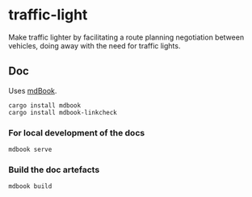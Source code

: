 # traffic-light

Make traffic lighter by facilitating a route planning negotiation between vehicles, doing away with the need for traffic lights.

## Doc

Uses [mdBook](https://github.com/rust-lang/mdBook).

```
cargo install mdbook
cargo install mdbook-linkcheck
```

### For local development of the docs

```
mdbook serve
```

### Build the doc artefacts

```
mdbook build
```
